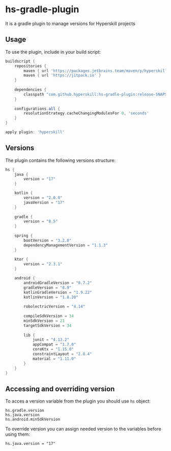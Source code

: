 # hs-gradle-plugin

It is a gradle plugin to manage versions for Hyperskill projects

## Usage

To use the plugin, include in your build script:

```gradle
buildscript {
    repositories {
        maven { url 'https://packages.jetbrains.team/maven/p/hyperskill-hs-test/maven' }
        maven { url 'https://jitpack.io' }
    }
    
    dependencies {
        classpath "com.github.hyperskill:hs-gradle-plugin:release-SNAPSHOT"
    }
    
    configurations.all {
        resolutionStrategy.cacheChangingModulesFor 0, 'seconds'
    }
}

apply plugin: 'hyperskill'
```

## Versions

The plugin contains the following versions structure:

```gradle
hs {
    java {
        version = "17"
    }

    kotlin {
        version = "2.0.0"
        javaVersion = "17"
    }
    
    gradle {
        version = "8.5"
    }
    
    spring {
        bootVersion = "3.2.0"
        dependencyManagementVersion = "1.1.3"
    }
    
    ktor {
        version = "2.3.1"
    }

    android {
        androidGradleVersion = "8.7.2"
        gradleVersion = "8.9"
        kotlinGradleVersion = "1.9.22"
        kotlinVersion = "1.8.20"
    
        robolectricVersion = "4.14"
    
        compileSdkVersion = 34
        minSdkVersion = 21
        targetSdkVersion = 34
        
        lib {
            junit = "4.13.2"
            appCompat = "1.7.0"
            coreKtx = "1.15.0"
            constraintLayout = "2.0.4"
            material = "1.11.0"
        }
    }
}
```

## Accessing and overriding version

To acces a version variable from the plugin you should use `hs` object:

```
hs.gradle.version
hs.java.version
hs.android.minSdkVersion
```

To override version you can assign needed version to the variables before using them:

```
hs.java.version = "17"
```
